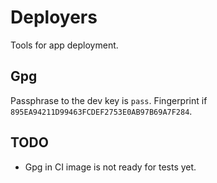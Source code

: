 # Deployers

Tools for app deployment.


## Gpg

Passphrase to the dev key is `pass`. Fingerprint if `895EA94211D99463FCDEF2753E0AB97B69A7F284`.


## TODO

- Gpg in CI image is not ready for tests yet.


